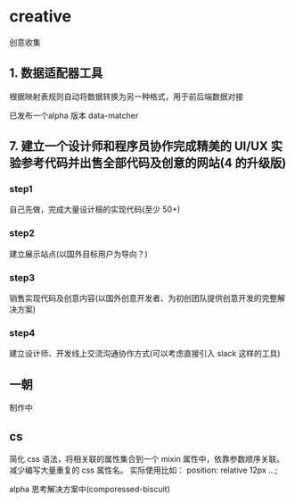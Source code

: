 # creative
创意收集

## 1. 数据适配器工具
根据映射表规则自动将数据转换为另一种格式，用于前后端数据对接

已发布一个alpha 版本 data-matcher

## 7. 建立一个设计师和程序员协作完成精美的 UI/UX 实验参考代码并出售全部代码及创意的网站(4 的升级版)

### step1
自己先做，完成大量设计稿的实现代码(至少 50+)

### step2
建立展示站点(以国外目标用户为导向？)

### step3
销售实现代码及创意内容(以国外创意开发者、为初创团队提供创意开发的完整解决方案)

### step4
建立设计师、开发线上交流沟通协作方式(可以考虑直接引入 slack 这样的工具)

## 一朝

制作中

## cs

简化 css 语法，将相关联的属性集合到一个 mixin 属性中，依靠参数顺序关联。减少编写大量重复的 css 属性名。
实际使用比如： position: relative 12px ...;

alpha 思考解决方案中(comporessed-biscuit)

